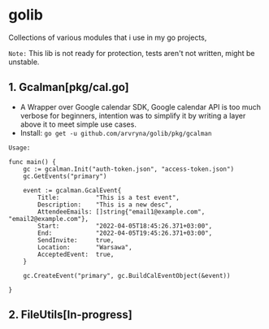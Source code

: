 # golib
Collections of various modules that i use in my go projects, 

`Note:` This lib is not ready for protection, tests aren't not written, might be unstable.

## 1.  Gcalman[pkg/cal.go]
- A Wrapper over Google calendar SDK, Google calendar API is too much verbose for beginners, intention was to simplify it by writing a layer above it to meet simple use cases.
- Install: `go get -u github.com/arvryna/golib/pkg/gcalman`

```
Usage:

func main() {
	gc := gcalman.Init("auth-token.json", "access-token.json")
	gc.GetEvents("primary")

	event := gcalman.GcalEvent{
		Title:          "This is a test event",
		Description:    "This is a new desc",
		AttendeeEmails: []string{"email1@example.com", "email2@example.com"},
		Start:          "2022-04-05T18:45:26.371+03:00",
		End:            "2022-04-05T19:45:26.371+03:00",
		SendInvite:     true,
		Location:       "Warsawa",
		AcceptedEvent:  true,
	}

	gc.CreateEvent("primary", gc.BuildCalEventObject(&event))

}
```

## 2. FileUtils[In-progress]